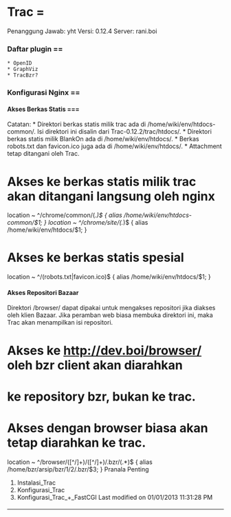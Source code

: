 # Trac =
Penanggung Jawab: yht
Versi: 0.12.4
Server: rani.boi
### Daftar plugin ==
    * ​OpenID
    * ​GraphViz
    * TracBzr?
### Konfigurasi Nginx ==
#### Akses Berkas Statis ===
Catatan:
    * Direktori berkas statis milik trac ada di /home/wiki/env/htdocs-common/.
      Isi direktori ini disalin dari Trac-0.12.2/trac/htdocs/.
    * Direktori berkas statis milik BlankOn ada di /home/wiki/env/htdocs/.
    * Berkas robots.txt dan favicon.ico juga ada di /home/wiki/env/htdocs/.
    * Attachment tetap ditangani oleh Trac.
# Akses ke berkas statis milik trac akan ditangani langsung oleh nginx
location ~ ^/chrome/common/(.*)$ {
    alias /home/wiki/env/htdocs-common/$1;
}
location ~ ^/chrome/site/(.*)$ {
    alias /home/wiki/env/htdocs/$1;
}
# Akses ke berkas statis spesial
location ~ ^/(robots.txt|favicon.ico)$ {
    alias /home/wiki/env/htdocs/$1;
}
#### Akses Repositori Bazaar
Direktori /browser/ dapat dipakai untuk mengakses repositori jika diakses oleh
klien Bazaar. Jika peramban web biasa membuka direktori ini, maka Trac akan
menampilkan isi repositori.
# Akses ke http://dev.boi/browser/ oleh bzr client akan diarahkan
# ke repository bzr, bukan ke trac.
# Akses dengan browser biasa akan tetap diarahkan ke trac.
location ~ ^/browser/([^/]+)/([^/]+)/.bzr/(.*)$ {
    alias /home/bzr/arsip/bzr/$1/$2/.bzr/$3;
}
Pranala Penting
   1. ​Instalasi_Trac
   2. ​Konfigurasi_Trac
   3. ​Konfigurasi_Trac_+_FastCGI
Last modified on 01/01/2013 11:31:28 PM
#### 
    
 
 
 
 
 
---
 
